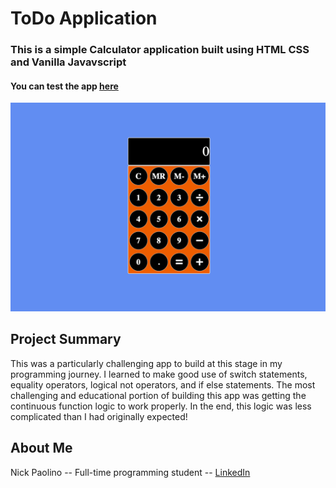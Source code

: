 # ToDo Application

### This is a simple Calculator application built using HTML CSS and Vanilla Javavscript
 
#### You can test the app [here](https://beethoven3579.github.io/JavaScript-Calculator/) 

![](CalculatorScreenShot.png)

## Project Summary
This was a particularly challenging app to build at this stage in my programming journey. I learned to make good use of switch statements, equality operators, logical not operators, and if else statements. The most challenging and educational portion of building this app was getting the continuous function logic to work properly. In the end, this logic was less complicated than I had originally expected!

## About Me

Nick Paolino -- Full-time programming student -- [LinkedIn](https://www.linkedin.com/in/nick-paolino-00469291/)
